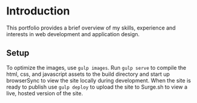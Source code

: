 # Introduction

This portfolio provides a brief overview of my skills, experience and interests in web development and application design.

## Setup

To optimize the images, use `gulp images`. Run `gulp serve` to compile the html, css, and javascript assets to the build directory and start up browserSync to view the site locally during development. When the site is ready to publish use `gulp deploy` to upload the site to Surge.sh to view a live, hosted version of the site.
